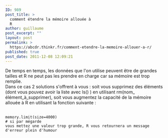```yaml
---
ID: 989
post_title: >
  comment étendre la mémoire allouée à
  R
author: guillaume
post_excerpt: ""
layout: post
permalink: >
  https://abcdr.thinkr.fr/comment-etendre-la-memoire-allouer-a-r/
published: true
post_date: 2011-12-08 12:09:21
---
```

De temps en temps, les données que l'on utilise peuvent être de grandes tailles et R ne peut pas les prendre en charge car sa mémoire est trop remplie. <br />Dans ce cas 2 solutions s'offrent à vous : soit vous supprimez des éléments (dont vous pouvez avoir la liste avec ls() ) en utilisant rm(nom_ élément_à_supprimer), soit vous augmentez la capacité de la mémoire allouée à R en utilisant la fonction suivante :<br /><br /> <pre><code>memory.limit(size=4000) <br /># si par mégarde vous mettez une valeur trop grande, R vous retournera un message d'erreur plein d'humour</pre>